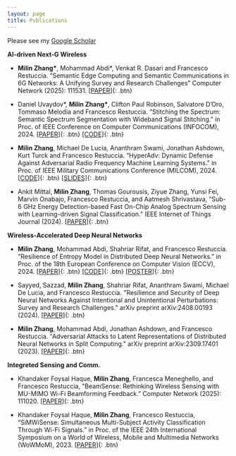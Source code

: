 ```yaml
---
layout: page
title: Publications
---
```


Please see my <a href="https://scholar.google.co.in/citations?user=bkDjoScAAAAJ&hl=en" target="_blank">Google Scholar</a>
<br />

**AI-driven Next-G Wireless**
- **Milin Zhang\***, Mohammad Abdi*, Venkat R. Dasari and Francesco Restuccia. “Semantic Edge Computing and Semantic Communications in 6G Networks: A Unifying Survey and Research Challenges” Computer Network (2025): 111531. [[PAPER]](https://arxiv.org/pdf/2411.18199){: .btn}

- Daniel Uvaydov\*, **Milin Zhang\***, Clifton Paul Robinson, Salvatore D’Oro, Tommaso Melodia and Francesco Restuccia. “Stitching the Spectrum: Semantic Spectrum Segmentation with Wideband Signal Stitching.” in Proc. of IEEE Conference on Computer Communications (INFOCOM), 2024. 
[[PAPER]](https://arxiv.org/pdf/2402.03465){: .btn} [[CODE]](https://github.com/uvaydovd/spectrum_sensing_stitching){: .btn}

- **Milin Zhang**, Michael De Lucia, Ananthram Swami, Jonathan Ashdown, Kurt Turck and Francesco Restuccia. “HyperAdv: Dynamic Defense Against Adversarial Radio Frequency Machine Learning Systems.” in Proc. of IEEE Military Communications Conference (MILCOM), 2024. 
[[CODE]](https://github.com/Restuccia-Group/HyperAdv){: .btn} [[SLIDES]](/assets/img/MILCOM-2024-HyperAdv.pdf){: .btn}

- Ankit Mittal, **Milin Zhang**, Thomas Gourousis, Ziyue Zhang, Yunsi Fei, Marvin Onabajo, Francesco Restuccia, and Aatmesh Shrivastava, “Sub-6 GHz Energy Detection-based Fast On-Chip Analog Spectrum Sensing with Learning-driven Signal Classification.” IEEE Internet of Things Journal (2024). [[PAPER]](https://ieeexplore.ieee.org/abstract/document/10507856){: .btn}

**Wireless-Accelerated Deep Neural Networks**

- **Milin Zhang**, Mohammad Abdi, Shahriar Rifat, and Francesco Restuccia. “Resilience of Entropy Model in Distributed Deep Neural Networks.” in Proc. of the 18th European Conference on Computer Vision (ECCV), 2024. 
[[PAPER]](https://arxiv.org/pdf/2403.00942){: .btn} [[CODE]](https://github.com/Restuccia-Group/EntropyR){: .btn} [[POSTER]](/assets/img/Poster-ECCV-Entropy.pptx.png){: .btn}

- Sayyed, Sazzad, **Milin Zhang**, Shahriar Rifat, Ananthram Swami, Michael De Lucia, and Francesco Restuccia. "Resilience and Security of Deep Neural Networks Against Intentional and Unintentional Perturbations: Survey and Research Challenges." arXiv preprint arXiv:2408.00193 (2024). [[PAPER]](https://arxiv.org/pdf/2408.00193){: .btn}

- **Milin Zhang**, Mohammad Abdi, Jonathan Ashdown, and Francesco Restuccia. "Adversarial Attacks to Latent Representations of Distributed Neural Networks in Split Computing." arXiv preprint arXiv:2309.17401 (2023).
[[PAPER]](https://arxiv.org/pdf/2309.17401.pdf){: .btn}

**Integreted Sensing and Comm.**

- Khandaker Foysal Haque, **Milin Zhang**, Francesca Meneghello, and Francesco Restuccia, “BeamSense: Rethinking Wireless Sensing with MU-MIMO Wi-Fi Beamforming Feedback.” Computer Network (2025): 111020.
[[PAPER]](https://arxiv.org/pdf/2303.09687.pdf){: .btn}

- Khandaker Foysal Haque, **Milin Zhang**, Francesco Restuccia, “SiMWiSense: Simultaneous Multi-Subject Activity Classification Through Wi-Fi Signals.” in Proc. of the IEEE 24th International Symposium on a World of Wireless, Mobile and Multimedia Networks (WoWMoM), 2023.
[[PAPER]](https://arxiv.org/pdf/2304.00057.pdf){: .btn}


